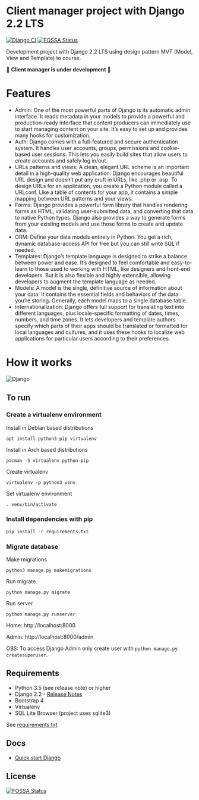 # Client manager project with Django 2.2 LTS

[![Django CI](https://github.com/leandrocunha526/client-manager/actions/workflows/django.yml/badge.svg)](https://github.com/leandrocunha526/client-manager/actions/workflows/django.yml)
[![FOSSA Status](https://app.fossa.com/api/projects/git%2Bgithub.com%2Fleandrocunha526%2Fclient-manager.svg?type=shield)](https://app.fossa.com/projects/git%2Bgithub.com%2Fleandrocunha526%2Fclient-manager?ref=badge_shield)

Development project with Django 2.2 LTS using design pattern MVT (Model, View and Template) to course.

🚧 **Client manager is under development** 🚧

# Features

- Admin: One of the most powerful parts of Django is its automatic admin interface. It reads metadata in your models to provide a powerful and production-ready interface that content producers can immediately use to start managing content on your site. It’s easy to set up and provides many hooks for customization.
- Auth: Django comes with a full-featured and secure authentication system. It handles user accounts, groups, permissions and cookie-based user sessions. This lets you easily build sites that allow users to create accounts and safely log in/out.
- URLs patterns and views: A clean, elegant URL scheme is an important detail in a high-quality web application. Django encourages beautiful URL design and doesn’t put any cruft in URLs, like .php or .asp. To design URLs for an application, you create a Python module called a URLconf. Like a table of contents for your app, it contains a simple mapping between URL patterns and your views.
- Forms: Django provides a powerful form library that handles rendering forms as HTML, validating user-submitted data, and converting that data to native Python types. Django also provides a way to generate forms from your existing models and use those forms to create and update data.
- ORM: Deﬁne your data models entirely in Python. You get a rich, dynamic database-access API for free but you can still write SQL if needed.
- Templates: Django’s template language is designed to strike a balance between power and ease. It’s designed to feel comfortable and easy-to-learn to those used to working with HTML, like designers and front-end developers. But it is also flexible and highly extensible, allowing developers to augment the template language as needed.
- Models: A model is the single, definitive source of information about your data. It contains the essential fields and behaviors of the data you’re storing. Generally, each model maps to a single database table.
- Internationalization: Django offers full support for translating text into different languages, plus locale-specific formatting of dates, times, numbers, and time zones. It lets developers and template authors specify which parts of their apps should be translated or formatted for local languages and cultures, and it uses these hooks to localize web applications for particular users according to their preferences.

# How it works

![Django](https://www.horadecodar.com.br/wp-content/uploads/2019/01/django-r-r.jpg)

## To run
### Create a virtualenv environment
Install in Debian based distributions

`apt install python3-pip virtualenv`

Install in Arch based distributions

`pacman -S virtualenv python-pip`

Create virtualenv

`virtualenv -p python3 venv`

Set virtualenv environment

`. venv/bin/activate`

### Install dependencies with pip
`pip install -r requirements.txt`

### Migrate database

Make migrations

`python3 manage.py makemigrations`

Run migrate

`python manage.py migrate`

Run server

`python manage.py runserver`

Home: http://localhost:8000

Admin: http://localhost:8000/admin

OBS: To access Django Admin only create user with `python manage.py createsuperuser`.

## Requirements

- Python 3.5 (see release note) or higher
- Django 2.2 - [Release Notes](https://docs.djangoproject.com/en/2.2/releases/2.2.27/)
- Bootstrap 4
- Virtualenv
- SQL Lite Browser (project uses sqlite3)

See [requirements.txt](requirements.txt)

## Docs

- [Quick start Django](https://www.djangoproject.com/start/)


## License
[![FOSSA Status](https://app.fossa.com/api/projects/git%2Bgithub.com%2Fleandrocunha526%2Fclient-manager.svg?type=large)](https://app.fossa.com/projects/git%2Bgithub.com%2Fleandrocunha526%2Fclient-manager?ref=badge_large)
